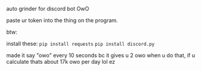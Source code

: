 auto grinder for discord bot OwO

paste ur token into the thing on the program.


btw:

install these:
```pip install requests```
```pip install discord.py```

made it say "owo" every 10 seconds bc it gives u 2 owo when u do that, if u calculate thats about 17k owo per day lol ez
